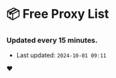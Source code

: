 # :package: Free Proxy List
### Updated every 15 minutes.

- Last updated: `2024-10-01 09:11`

:heart:
